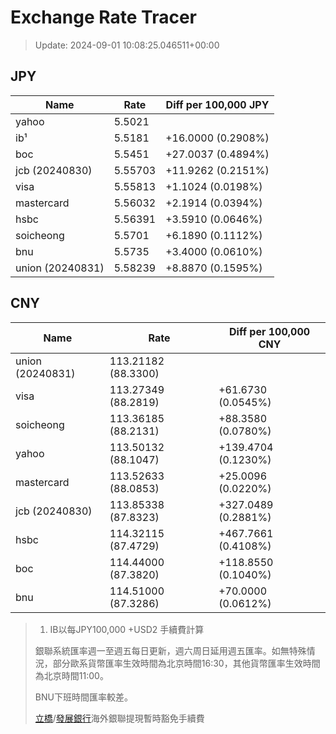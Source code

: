 # Exchange Rate Tracer

> Update: 2024-09-01 10:08:25.046511+00:00

## JPY

| Name             |    Rate | Diff per 100,000 JPY   |
|------------------|---------|------------------------|
| yahoo            | 5.5021  |                        |
| ib¹              | 5.5181  | +16.0000 (0.2908%)     |
| boc              | 5.5451  | +27.0037 (0.4894%)     |
| jcb (20240830)   | 5.55703 | +11.9262 (0.2151%)     |
| visa             | 5.55813 | +1.1024 (0.0198%)      |
| mastercard       | 5.56032 | +2.1914 (0.0394%)      |
| hsbc             | 5.56391 | +3.5910 (0.0646%)      |
| soicheong        | 5.5701  | +6.1890 (0.1112%)      |
| bnu              | 5.5735  | +3.4000 (0.0610%)      |
| union (20240831) | 5.58239 | +8.8870 (0.1595%)      |

## CNY

| Name             | Rate                | Diff per 100,000 CNY   |
|------------------|---------------------|------------------------|
| union (20240831) | 113.21182	(88.3300) |                        |
| visa             | 113.27349	(88.2819) | +61.6730 (0.0545%)     |
| soicheong        | 113.36185	(88.2131) | +88.3580 (0.0780%)     |
| yahoo            | 113.50132	(88.1047) | +139.4704 (0.1230%)    |
| mastercard       | 113.52633	(88.0853) | +25.0096 (0.0220%)     |
| jcb (20240830)   | 113.85338	(87.8323) | +327.0489 (0.2881%)    |
| hsbc             | 114.32115	(87.4729) | +467.7661 (0.4108%)    |
| boc              | 114.44000	(87.3820) | +118.8550 (0.1040%)    |
| bnu              | 114.51000	(87.3286) | +70.0000 (0.0612%)     |


> 1. IB以每JPY100,000 +USD2 手續費計算
>
> 銀聯系統匯率週一至週五每日更新，週六周日延用週五匯率。如無特殊情況，部分歐系貨幣匯率生效時間為北京時間16:30，其他貨幣匯率生效時間為北京時間11:00。
>
> BNU下班時間匯率較差。
>
> [立橋](https://www.wlbank.com.mo/uploads/ueditor/file/20181211/1544536513900230.pdf)/[發展銀行](https://www.mdb.com.mo/Service_Charges_20230728.pdf)海外銀聯提現暫時豁免手續費

